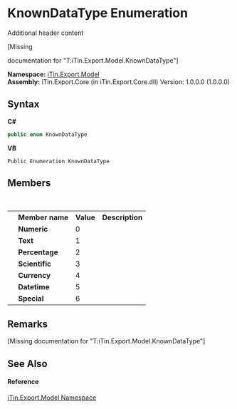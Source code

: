 # KnownDataType Enumeration
Additional header content 

\[Missing <summary> documentation for "T:iTin.Export.Model.KnownDataType"\]

**Namespace:**&nbsp;<a href="ef57ffcc-e95e-b212-5a46-9aa6f5a3511f">iTin.Export.Model</a><br />**Assembly:**&nbsp;iTin.Export.Core (in iTin.Export.Core.dll) Version: 1.0.0.0 (1.0.0.0)

## Syntax

**C#**<br />
``` C#
public enum KnownDataType
```

**VB**<br />
``` VB
Public Enumeration KnownDataType
```


## Members
&nbsp;<table><tr><th></th><th>Member name</th><th>Value</th><th>Description</th></tr><tr><td /><td target="F:iTin.Export.Model.KnownDataType.Numeric">**Numeric**</td><td>0</td><td /></tr><tr><td /><td target="F:iTin.Export.Model.KnownDataType.Text">**Text**</td><td>1</td><td /></tr><tr><td /><td target="F:iTin.Export.Model.KnownDataType.Percentage">**Percentage**</td><td>2</td><td /></tr><tr><td /><td target="F:iTin.Export.Model.KnownDataType.Scientific">**Scientific**</td><td>3</td><td /></tr><tr><td /><td target="F:iTin.Export.Model.KnownDataType.Currency">**Currency**</td><td>4</td><td /></tr><tr><td /><td target="F:iTin.Export.Model.KnownDataType.Datetime">**Datetime**</td><td>5</td><td /></tr><tr><td /><td target="F:iTin.Export.Model.KnownDataType.Special">**Special**</td><td>6</td><td /></tr></table>

## Remarks
\[Missing <remarks> documentation for "T:iTin.Export.Model.KnownDataType"\]

## See Also


#### Reference
<a href="ef57ffcc-e95e-b212-5a46-9aa6f5a3511f">iTin.Export.Model Namespace</a><br />
